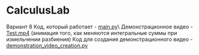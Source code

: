 # CalculusLab
Вариант 8
Код, который работает - [main.py](https://github.com/D2J3D/CalculusLab/blob/main/main.py)\\
Демонстрационное видео - [Test.mp4](https://github.com/D2J3D/CalculusLab/blob/main/Test.mp4) (анимация того, как меняются интегральные суммы при измельчении разбиения)
Код для создания демонстрационного видео - [demonstration_video_creation.py](https://github.com/D2J3D/CalculusLab/blob/main/demonstration_video_creation.py)
